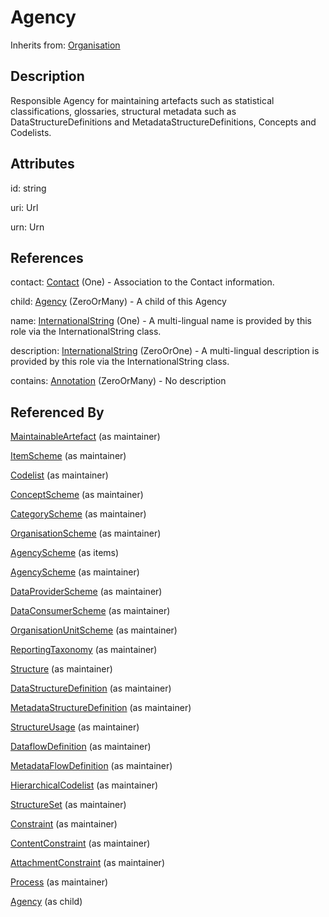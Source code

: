 
# Agency

Inherits from: [Organisation](Organisation.md)



## Description

Responsible Agency for maintaining artefacts such as statistical classifications, glossaries, structural metadata such as DataStructureDefinitions and MetadataStructureDefinitions, Concepts and Codelists.


## Attributes

id: string

uri: Url

urn: Urn



## References

contact: [Contact](Contact.md) (One) - Association to the Contact information.

child: [Agency](Agency.md) (ZeroOrMany) - A child of this Agency

name: [InternationalString](../Base/InternationalString.md) (One) - A multi-lingual name is provided by this role via the InternationalString class.

description: [InternationalString](../Base/InternationalString.md) (ZeroOrOne) - A multi-lingual description is provided by this role via the InternationalString class.

contains: [Annotation](../Base/Annotation.md) (ZeroOrMany) - No description



## Referenced By

[MaintainableArtefact](../Base/MaintainableArtefact.md) (as maintainer)

[ItemScheme](../Base/ItemScheme.md) (as maintainer)

[Codelist](../Codelists/Codelist.md) (as maintainer)

[ConceptScheme](../ConceptSchemes/ConceptScheme.md) (as maintainer)

[CategoryScheme](../CategorySchemes/CategoryScheme.md) (as maintainer)

[OrganisationScheme](OrganisationScheme.md) (as maintainer)

[AgencyScheme](AgencyScheme.md) (as items)

[AgencyScheme](AgencyScheme.md) (as maintainer)

[DataProviderScheme](DataProviderScheme.md) (as maintainer)

[DataConsumerScheme](DataConsumerScheme.md) (as maintainer)

[OrganisationUnitScheme](OrganisationUnitScheme.md) (as maintainer)

[ReportingTaxonomy](../ReportingTaxonomies/ReportingTaxonomy.md) (as maintainer)

[Structure](../Base/Structure.md) (as maintainer)

[DataStructureDefinition](../DataStructureDefinitions/DataStructureDefinition.md) (as maintainer)

[MetadataStructureDefinition](../MetadataStructureDefinitions/MetadataStructureDefinition.md) (as maintainer)

[StructureUsage](../Base/StructureUsage.md) (as maintainer)

[DataflowDefinition](../DataStructureDefinitions/DataflowDefinition.md) (as maintainer)

[MetadataFlowDefinition](../MetadataStructureDefinitions/MetadataFlowDefinition.md) (as maintainer)

[HierarchicalCodelist](../HierarchicalCodelists/HierarchicalCodelist.md) (as maintainer)

[StructureSet](../StructureMaps/StructureSet.md) (as maintainer)

[Constraint](../Constraints/Constraint.md) (as maintainer)

[ContentConstraint](../Constraints/ContentConstraint.md) (as maintainer)

[AttachmentConstraint](../Constraints/AttachmentConstraint.md) (as maintainer)

[Process](../Process/Process.md) (as maintainer)

[Agency](Agency.md) (as child)


